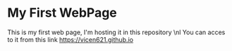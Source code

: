 # My First WebPage
This is my first web page, I'm hosting it in this repository \nl
You can acces to it from this link
https://vicen621.github.io
